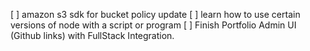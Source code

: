 [ ] amazon s3 sdk for bucket policy update
[ ] learn how to use certain versions of node with a script or program
[ ] Finish Portfolio Admin UI (Github links) with FullStack Integration.